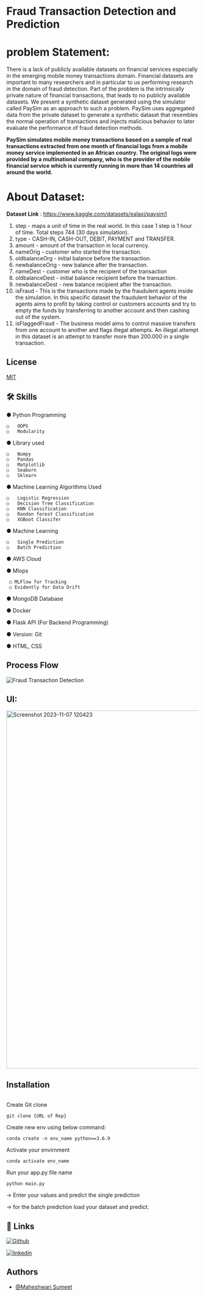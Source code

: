 
# Fraud Transaction Detection and Prediction 

# problem Statement:
There is a lack of publicly available datasets on financial services especially in the emerging mobile money transactions domain. Financial datasets are important to many researchers and in particular to us performing research in the domain of fraud detection. Part of the problem is the intrinsically private nature of financial transactions, that leads to no publicly available datasets.
We present a synthetic dataset generated using the simulator called PaySim as an approach to such a problem. PaySim uses aggregated data from the private dataset to generate a synthetic dataset that resembles the normal operation of transactions and injects malicious behavior to later evaluate the performance of fraud detection methods.

**PaySim simulates mobile money transactions based on a sample of real transactions extracted from one month of financial logs from a mobile money service implemented in an African country. The original logs were provided by a multinational company, who is the provider of the mobile financial service which is currently running in more than 14 countries all around the world.**

# About Dataset:
  **Dataset Link** : https://www.kaggle.com/datasets/ealaxi/paysim1
1. step - maps a unit of time in the real world. In this case 1 step is 1 hour of time. Total steps 744 (30 days simulation).
2. type - CASH-IN, CASH-OUT, DEBIT, PAYMENT and TRANSFER.
3. amount - amount of the transaction in local currency.
4. nameOrig - customer who started the transaction.
5. oldbalanceOrg - initial balance before the transaction.
6. newbalanceOrig - new balance after the transaction.
7. nameDest - customer who is the recipient of the transaction
8. oldbalanceDest - initial balance recipient before the transaction. 
9. newbalanceDest - new balance recipient after the transaction.
10. isFraud - This is the transactions made by the fraudulent agents inside the simulation. In this specific dataset the fraudulent behavior of the agents aims to profit by taking control or customers accounts and try to empty the funds by transferring to another account and then cashing out of the system.
11. isFlaggedFraud - The business model aims to control massive transfers from one account to another and flags illegal attempts. An illegal attempt in this dataset is an attempt to transfer more than 200.000 in a single transaction.



## License

[MIT](https://choosealicense.com/licenses/mit/)


## 🛠 Skills
●	Python Programming

    ○	OOPS
    ○	Modularity

●	Library used

    ○	Numpy
    ○	Pandas
    ○	Matplotlib
    ○	Seaborn
    ○	Sklearn
●	Machine Learning Algorithms Used

    ○	Logistic Regression 
    ○	Decision Tree Classification
    ○	KNN Classification
    ○	Randon forest Classification
    ○	XGBoot Classifer


●	Machine Learning

    ○	Single Prediction
    ○	Batch Prediction

●	AWS Cloud

●	Mlops
     
     ○ MLFlow for Tracking
     ○ Evidently for Data Drift

●	MongoDB Database

●	Docker

●	Flask API (For Backend Programming)

●	Version: Git 

●	HTML, CSS


## Process Flow
![Fraud Transaction Detection](https://github.com/sumeet0701/US-Visa-Prediction/assets/63961794/12524a0e-e36f-4254-9a97-661fe5636e80)

## UI:

<img width="935" alt="Screenshot 2023-11-07 120423" src="https://github.com/sumeet0701/fraud_transaction_Detection/assets/63961794/7a127516-7392-4b69-b6f0-e3589913cdf5">


## Installation

```bash


```
  Create Git clone
  ```
  git clone {URL of Rep}
  ```
  Create new env using below command:
  ```
  conda create -n env_name python==3.6.9
  ```
  Activate your envirnment
  ```
  conda activate env_name
  ```
  Run your app.py file name
  ```
  python main.py

  ```
  -> Enter your values and predict the single prediction

  -> for the batch prediction load your dataset and predict.


## 🔗 Links
[![Github](https://img.shields.io/badge/GitHub-000?style=for-the-badge&logo=ko-fi&logoColor=white)](https://github.com/sumeet0701/)

[![linkedin](https://img.shields.io/badge/linkedin-0A66C2?style=for-the-badge&logo=linkedin&logoColor=white)](https://www.linkedin.com/in/sumeet-maheshwari/)



## Authors

- [@Maheshwari Sumeet](https://github.com/sumeet0701)

